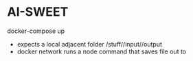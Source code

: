 # AI-SWEET
docker-compose up

- expects a local adjacent folder /stuff//input//output
- docker network runs a node command that saves file out to
